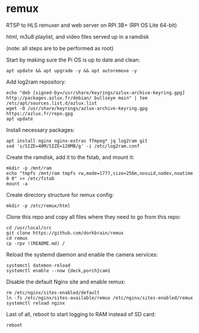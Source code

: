 # remux
RTSP to HLS remuxer and web server on RPI 3B+ (RPI OS Lite 64-bit)

html, m3u8 playlist, and video files served up in a ramdisk

(note: all steps are to be performed as root)

Start by making sure the Pi OS is up to date and clean:
```
apt update && apt upgrade -y && apt autoremove -y
```

Add log2ram repository:
```
echo "deb [signed-by=/usr/share/keyrings/azlux-archive-keyring.gpg] http://packages.azlux.fr/debian/ bullseye main" | tee /etc/apt/sources.list.d/azlux.list
wget -O /usr/share/keyrings/azlux-archive-keyring.gpg  https://azlux.fr/repo.gpg
apt update
```

Install necessary packages:
```
apt install nginx nginx-extras ffmpeg* jq log2ram git
sed 's/SIZE=40M/SIZE=128MB/g' -i /etc/log2ram.conf
```

Create the ramdisk, add it to the fstab, and mount it:
```
mkdir -p /mnt/ram
echo "tmpfs /mnt/ram tmpfs rw,mode=1777,size=256m,nosuid,nodev,noatime 0 0" >> /etc/fstab
mount -a
```

Create directory structure for remux config:
```
mkdir -p /etc/remux/html
```

Clone this repo and copy all files where they need to go from this repo:
```
cd /usr/local/src
git clone https://github.com/dorkbrain/remux
cd remux
cp -rpv !(README.md) /
```

Reload the systemd daemon and enable the camera services:
```
systemctl datemon-reload
systemctl enable --now {deck,porch}cam1
```

Disable the default Nginx site and enable remux:
```
rm /etc/nginx/sites-enabled/default
ln -fs /etc/nginx/sites-available/remux /etc/nginx/sites-enabled/remux
systemctl reload nginx
```

Last of all, reboot to start logging to RAM instead of SD card:
```
reboot
```